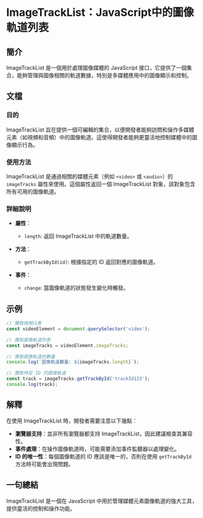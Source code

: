 <!--
Meta Description: # ImageTrackList：JavaScript中的圖像軌道列表 ## 簡介 ImageTrackList 是一個用於處理圖像媒體的 JavaScript 接口，它提供了一個集合，能夠管理與圖像相關的軌道數據，特別是多媒體應用中的圖像顯示和控制。 ## 文檔 ### 目的 ImageTrack...
Meta Keywords: imagetracklist, imagetracks, javascript, gettrackbyid, const
-->

# ImageTrackList：JavaScript中的圖像軌道列表

## 簡介
ImageTrackList 是一個用於處理圖像媒體的 JavaScript 接口，它提供了一個集合，能夠管理與圖像相關的軌道數據，特別是多媒體應用中的圖像顯示和控制。

## 文檔
### 目的
ImageTrackList 旨在提供一個可編輯的集合，以便開發者能夠訪問和操作多媒體元素（如視頻和音頻）中的圖像軌道。這使得開發者能夠更靈活地控制媒體中的圖像顯示行為。

### 使用方法
ImageTrackList 是通過相關的媒體元素（例如 `<video>` 或 `<audio>`）的 `imageTracks` 屬性來使用。這個屬性返回一個 ImageTrackList 對象，該對象包含所有可用的圖像軌道。

### 詳細說明
- **屬性**：
  - `length`: 返回 ImageTrackList 中的軌道數量。
  
- **方法**：
  - `getTrackById(id)`: 根據指定的 ID 返回對應的圖像軌道。
  
- **事件**：
  - `change`: 當圖像軌道的狀態發生變化時觸發。

## 示例
```javascript
// 獲取視頻元素
const videoElement = document.querySelector('video');

// 獲取圖像軌道列表
const imageTracks = videoElement.imageTracks;

// 獲取圖像軌道的數量
console.log(`圖像軌道數量: ${imageTracks.length}`);

// 獲取特定 ID 的圖像軌道
const track = imageTracks.getTrackById('trackId123');
console.log(track);
```

## 解釋
在使用 ImageTrackList 時，開發者需要注意以下幾點：
- **瀏覽器支持**：並非所有瀏覽器都支持 ImageTrackList，因此建議檢查其兼容性。
- **事件處理**：在操作圖像軌道時，可能需要添加事件監聽器以處理變化。
- **ID 的唯一性**：每個圖像軌道的 ID 應該是唯一的，否則在使用 `getTrackById` 方法時可能會出現問題。

## 一句總結
ImageTrackList 是一個在 JavaScript 中用於管理媒體元素圖像軌道的強大工具，提供靈活的控制和操作功能。